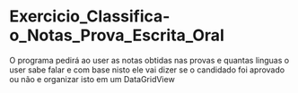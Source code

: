 # Exercicio_Classifica-o_Notas_Prova_Escrita_Oral
O programa pedirá ao user as notas obtidas nas provas e quantas linguas o user sabe falar e com base nisto ele vai dizer se o candidado foi aprovado ou não e organizar isto em um DataGridView

